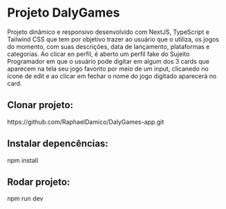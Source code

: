 <h1 className="items-center justify-center font-bold">Projeto DalyGames</h1>
Projeto dinâmico e responsivo desenvolvido com NextJS, TypeScript e Tailwind CSS que tem por objetivo trazer ao usuário que o utiliza, os jogos do momento, com suas descrições, data de lançamento, plataformas  e categorias. Ao clicar en perfil, é aberto um perfil fake  do Sujeito Programador em que o usuário pode digitar em algum dos 3 cards que aparecem na tela seu jogo favorito por meio de um input, clicanedo no ícone de edit e ao clicar em fechar o nome do jogo digitado aparecerá no card.

<h2 className="font-bold">Clonar projeto:</h2>
https://github.com/RaphaelDamico/DalyGames-app.git

<h2 className="font-bold">Instalar depencências:</h2>
npm install

<h2 className="font-bold">Rodar projeto:</h2>
npm run dev
